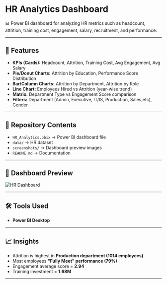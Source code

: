 # HR Analytics Dashboard

📊 Power BI dashboard for analyzing HR metrics such as headcount, attrition, training cost, engagement, salary, recruitment, and performance.

---

## 🚀 Features
- **KPIs (Cards):** Headcount, Attrition, Training Cost, Avg Engagement, Avg Salary  
- **Pie/Donut Charts:** Attrition by Education, Performance Score Distribution  
- **Bar/Column Charts:** Attrition by Department, Attrition by Role  
- **Line Chart:** Employees Hired vs Attrition (year-wise trend)  
- **Matrix:** Department Type vs Engagement Score comparison  
- **Filters:** Department (Admin, Executive, IT/IS, Production, Sales,etc), Gender  

---

## 📂 Repository Contents
- `HR_Analytics.pbix` → Power BI dashboard file
- `data/` → HR dataset 
- `screenshots/` → Dashboard preview images
- `README.md` → Documentation

---

## 📸 Dashboard Preview
![HR Dashboard](screenshots/dashboard.png)

---

## 🛠 Tools Used
- **Power BI Desktop**

---

## 📈 Insights
- Attrition is highest in **Production department (1014 employees)**   
- Most employees **"Fully Meet" performance (79%)**  
- Engagement average score = **2.94**  
- Training investment = **1.68M**  

---
 
